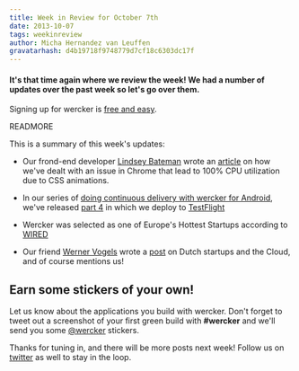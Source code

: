 ```yaml
---
title: Week in Review for October 7th
date: 2013-10-07
tags: weekinreview
author: Micha Hernandez van Leuffen
gravatarhash: d4b19718f9748779d7cf18c6303dc17f
---
```


<h4 class="subheader">
It's that time again where we review the week! We had a number of updates over the past week so let's go over them.
</h4>

Signing up for wercker is [free and easy](https://app.wercker.com/users/new/).

READMORE

This is a summary of this week's updates:

* Our frond-end developer [Lindsey Bateman](http://twitter.com/lindseybateman) wrote an [article](http://blog.wercker.com/2013/10/02/Chrome-css-animation.html) on how we've dealt 
with an issue in Chrome that lead to 100% CPU utilization due to CSS animations.

* In our series of [doing continuous delivery with wercker for Android](http://wercker.com/android/), we've released [part 4](http://blog.wercker.com/2013/10/04/Getting-started-with-android-part-4.html) 
in which we deploy to [TestFlight](https://testflightapp.com/)

* Wercker was selected as one of Europe's Hottest Startups according to [WIRED](www.wired.co.uk/magazine/archive/2013/11/european-startups/amsterdam)

* Our friend [Werner Vogels](https://twitter.com/werner) wrote a [post](www.allthingsdistributed.com/2013/09/dutch-enterprise-and-the-cloud.html) on Dutch startups and the Cloud, and of course mentions us!

## Earn some stickers of your own!

Let us know about the applications you build with wercker. Don't forget to tweet out a screenshot of your first green build with **#wercker** and we'll send you some [@wercker](http://twitter.com/wercker) stickers.

Thanks for tuning in, and there will be more posts next week! Follow us on [twitter](http://twitter.com/wercker) as well to stay in the loop.
